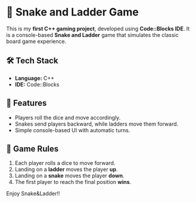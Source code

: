 # 🎲 Snake and Ladder Game  

This is my **first C++ gaming project**, developed using **Code::Blocks IDE**. It is a console-based **Snake and Ladder** game that simulates the classic board game experience.  

## 🛠 Tech Stack  
- **Language:** C++  
- **IDE:** Code::Blocks  

## 📌 Features  
- Players roll the dice and move accordingly.  
- Snakes send players backward, while ladders move them forward.  
- Simple console-based UI with automatic turns.  

## 📜 Game Rules  
1. Each player rolls a dice to move forward.  
2. Landing on a **ladder** moves the player **up**.  
3. Landing on a **snake** moves the player **down**.  
4. The first player to reach the final position **wins**.  

Enjoy Snake&Ladder!!
